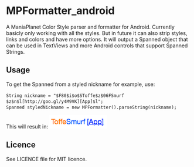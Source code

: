 # MPFormatter_android
A ManiaPlanet Color Style parser and formatter for Android. Currently basicly only working with all the styles. But in future it can also strip styles, links and colors and have more options.
It will output a Spanned object that can be used in TextViews and more Android controls that support Spanned Strings. 

## Usage ##

To get the Spanned from a styled nickname for example, use:

    String nickname = "$F80$i$o$SToffe$z$06FSmurf $z$n$l[http://goo.gl/y4M9VK][App]$l";
    Spanned styledNickname = new MPFormatter().parseString(nickname);

This will result in:
![Example result from above code](https://raw.githubusercontent.com/tomvlk/MPFormatter_swift/master/example.png "Example result")


## Licence ##
See LICENCE file for MIT licence.
